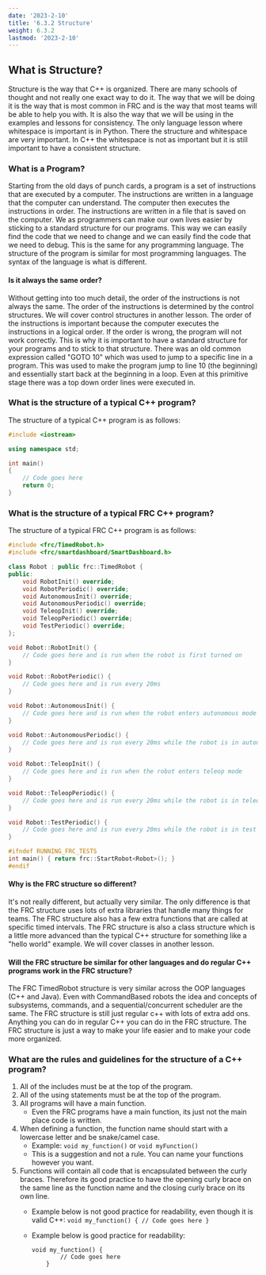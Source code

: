 ```yaml
---
date: '2023-2-10'
title: '6.3.2 Structure'
weight: 6.3.2
lastmod: '2023-2-10'
---
```


## What is Structure?

Structure is the way that C++ is organized. There are many schools of thought and not really one exact way to do it. The way that we will be doing it is the way that is most common in FRC and is the way that most teams will be able to help you with. It is also the way that we will be using in the examples and lessons for consistency. The only language lesson where whitespace is important is in Python. There the structure and whitespace are very important. In C++ the whitespace is not as important but it is still important to have a consistent structure.

### What is a Program?

Starting from the old days of punch cards, a program is a set of instructions that are executed by a computer. The instructions are written in a language that the computer can understand. The computer then executes the instructions in order. The instructions are written in a file that is saved on the computer. We as programmers can make our own lives easier by sticking to a standard structure for our programs. This way we can easily find the code that we need to change and we can easily find the code that we need to debug. This is the same for any programming language. The structure of the program is similar for most programming languages. The syntax of the language is what is different.

#### Is it always the same order?

Without getting into too much detail, the order of the instructions is not always the same. The order of the instructions is determined by the control structures. We will cover control structures in another lesson. The order of the instructions is important because the computer executes the instructions in a logical order. If the order is wrong, the program will not work correctly. This is why it is important to have a standard structure for your programs and to stick to that structure. There was an old common expression called "GOTO 10" which was used to jump to a specific line in a program. This was used to make the program jump to line 10 (the beginning) and essentially start back at the beginning in a loop. Even at this primitive stage there was a top down order lines were executed in.

### What is the structure of a typical C++ program?

The structure of a typical C++ program is as follows:

```cpp
#include <iostream>

using namespace std;

int main()
{
    // Code goes here
    return 0;
}
```

### What is the structure of a typical FRC C++ program?

The structure of a typical FRC C++ program is as follows:

```cpp
#include <frc/TimedRobot.h>
#include <frc/smartdashboard/SmartDashboard.h>

class Robot : public frc::TimedRobot {
public:
    void RobotInit() override;
    void RobotPeriodic() override;
    void AutonomousInit() override;
    void AutonomousPeriodic() override;
    void TeleopInit() override;
    void TeleopPeriodic() override;
    void TestPeriodic() override;
};

void Robot::RobotInit() {
    // Code goes here and is run when the robot is first turned on
}

void Robot::RobotPeriodic() {
    // Code goes here and is run every 20ms
}

void Robot::AutonomousInit() {
    // Code goes here and is run when the robot enters autonomous mode
}

void Robot::AutonomousPeriodic() {
    // Code goes here and is run every 20ms while the robot is in autonomous mode
}

void Robot::TeleopInit() {
    // Code goes here and is run when the robot enters teleop mode
}

void Robot::TeleopPeriodic() {
    // Code goes here and is run every 20ms while the robot is in teleop mode
}

void Robot::TestPeriodic() {
    // Code goes here and is run every 20ms while the robot is in test mode
}

#ifndef RUNNING_FRC_TESTS
int main() { return frc::StartRobot<Robot>(); }
#endif
```

#### Why is the FRC structure so different?

It's not really different, but actually very similar. The only difference is that the FRC structure uses lots of extra libraries that handle many things for teams. The FRC structure also has a few extra functions that are called at specific timed intervals. The FRC structure is also a class structure which is a little more advanced than the typical C++ structure for something like a "hello world" example. We will cover classes in another lesson.

#### Will the FRC structure be similar for other languages and do regular C++ programs work in the FRC structure?

The FRC TimedRobot structure is very similar across the OOP languages (C++ and Java). Even with CommandBased robots the idea and concepts of subsystems, commands, and a sequential/concurrent scheduler are the same. The FRC structure is still just regular c++ with lots of extra add ons. Anything you can do in regular C++ you can do in the FRC structure. The FRC structure is just a way to make your life easier and to make your code more organized.

### What are the rules and guidelines for the structure of a C++ program?

1. All of the includes must be at the top of the program.
2. All of the using statements must be at the top of the program.
3. All programs will have a main function.
    - Even the FRC programs have a main function, its just not the main place code is written.
4. When defining a function, the function name should start with a lowercase letter and be snake/camel case.
    - Example: `void my_function()` or `void myFunction()`
    - This is a suggestion and not a rule. You can name your functions however you want.
5. Functions will contain all code that is encapsulated between the curly braces. Therefore its good practice to have the opening curly brace on the same line as the function name and the closing curly brace on its own line.
    - Example below is not good practice for readability, even though it is valid C++: 
    ```void my_function() { // Code goes here }```

    - Example below is good practice for readability: 
        ```
        void my_function() { 
                // Code goes here 
            } 
        ```